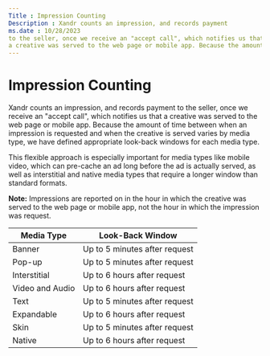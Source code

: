 ```yaml
---
Title : Impression Counting
Description : Xandr counts an impression, and records payment
ms.date : 10/28/2023
to the seller, once we receive an "accept call", which notifies us that
a creative was served to the web page or mobile app. Because the amount
---
```



# Impression Counting



Xandr counts an impression, and records payment
to the seller, once we receive an "accept call", which notifies us that
a creative was served to the web page or mobile app. Because the amount
of time between when an impression is requested and when the creative is
served varies by media type, we have defined appropriate look-back
windows for each media type.

This flexible approach is especially important for media types like
mobile video, which can pre-cache an ad long before the ad is actually
served, as well as interstitial and native media types that require a
longer window than standard formats.



<b>Note:</b> Impressions are reported on in
the hour in which the creative was served to the web page or mobile app,
not the hour in which the impression was request.



<table class="table">
<thead class="thead">
<tr class="header row">
<th id="ID-0000952d__entry__1" class="entry">Media Type</th>
<th id="ID-0000952d__entry__2" class="entry">Look-Back Window</th>
</tr>
</thead>
<tbody class="tbody">
<tr class="odd row">
<td class="entry" headers="ID-0000952d__entry__1">Banner</td>
<td class="entry" headers="ID-0000952d__entry__2">Up to 5 minutes after
request</td>
</tr>
<tr class="even row">
<td class="entry" headers="ID-0000952d__entry__1">Pop-up</td>
<td class="entry" headers="ID-0000952d__entry__2">Up to 5 minutes after
request</td>
</tr>
<tr class="odd row">
<td class="entry" headers="ID-0000952d__entry__1">Interstitial</td>
<td class="entry" headers="ID-0000952d__entry__2">Up to 6 hours after
request</td>
</tr>
<tr class="even row">
<td class="entry" headers="ID-0000952d__entry__1">Video and Audio</td>
<td class="entry" headers="ID-0000952d__entry__2">Up to 6 hours after
request</td>
</tr>
<tr class="odd row">
<td class="entry" headers="ID-0000952d__entry__1">Text</td>
<td class="entry" headers="ID-0000952d__entry__2">Up to 5 minutes after
request</td>
</tr>
<tr class="even row">
<td class="entry" headers="ID-0000952d__entry__1">Expandable</td>
<td class="entry" headers="ID-0000952d__entry__2">Up to 6 hours after
request</td>
</tr>
<tr class="odd row">
<td class="entry" headers="ID-0000952d__entry__1">Skin</td>
<td class="entry" headers="ID-0000952d__entry__2">Up to 5 minutes after
request</td>
</tr>
<tr class="even row">
<td class="entry" headers="ID-0000952d__entry__1">Native</td>
<td class="entry" headers="ID-0000952d__entry__2">Up to 6 hours after
request</td>
</tr>
</tbody>
</table>




